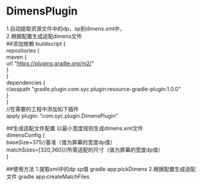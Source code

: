 # DimensPlugin  
1.自动提取资源文件中的dp，sp到dimens.xml中，  
2.根据配置生成适配dimens文件  
##添加依赖
buildscript {  
  repositories {  
    maven {  
      url "https://plugins.gradle.org/m2/"  
    }  
  }  
  dependencies {  
    classpath "gradle.plugin.com.syc.plugin:resource-gradle-plugin:1.0.0"  
  }  
}  
//在需要的工程中添加如下插件  
apply plugin: "com.syc.plugin.DimensPlugin"  

##生成适配文件配置
以最小宽度规则生成dimens.xml文件  
dimensConfig {  
    baseSize=375//基准（值为屏幕的宽度dp值）  
    matchSizes=[320,360]//所需适配的尺寸（值为屏幕的宽度dp值）  
}  

##使用方法
1.提取xml中的dp sp值
gradle app:pickDimens
2.根据配置生成适配文件
gradle app:createMatchFiles

